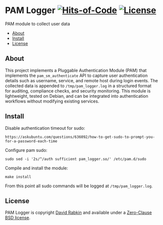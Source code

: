 # PAM Logger [![Hits-of-Code](https://hitsofcode.com/github/rdavid/pam_logger?branch=master)](https://hitsofcode.com/view/github/rdavid/pam_logger?branch=master) [![License](https://img.shields.io/badge/license-0BSD-green)](https://github.com/rdavid/pam_logger/blob/master/LICENSE)
PAM module to collect user data

* [About](#about)
* [Install](#install)
* [License](#license)

## About
This project implements a Pluggable Authentication Module (PAM) that implements
the `pam_sm_authenticate` API to capture user authentication details such as
username, service, and remote host during login events.
The collected data is appended to `/tmp/pam_logger.log` in a structured format
for auditing, compliance checks, and security monitoring.
This module is lightweight, tested on Debian, and can be integrated into
authentication workflows without modifying existing services.

## Install
Disable authentication timeout for sudo:
```
https://askubuntu.com/questions/636092/how-to-get-sudo-to-prompt-you-for-a-password-each-time
```
Configure pam sudo:
```
sudo sed -i '2s/^/auth sufficient pam_logger.so/' /etc/pam.d/sudo
```
Compile and install the module:
```
make install
```
From this point all sudo commands will be logged at `/tmp/pam_logger.log`.

## License
PAM Logger is copyright [David Rabkin](http://cv.rabkin.co.il) and
available under a [Zero-Clause BSD license](https://github.com/rdavid/pam_logger/blob/master/LICENSE).
